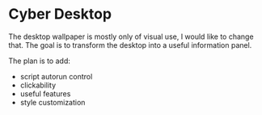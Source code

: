 # Cyber Desktop

The desktop wallpaper is mostly only of visual use, I would like to change that.
The goal is to transform the desktop into a useful information panel.

The plan is to add:
- script autorun control
- clickability
- useful features
- style customization
